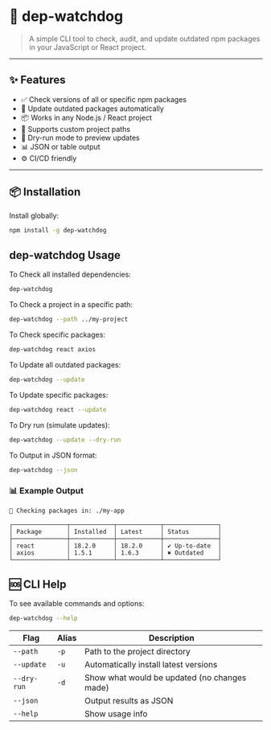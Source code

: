 <!-- @format -->

# 🐶 dep-watchdog

> A simple CLI tool to check, audit, and update outdated npm packages in your JavaScript or React project.

---

## ✨ Features

- ✅ Check versions of all or specific npm packages
- 🔧 Update outdated packages automatically
- 📦 Works in any Node.js / React project
- 📁 Supports custom project paths
- 🧪 Dry-run mode to preview updates
- 📊 JSON or table output
- ⚙️ CI/CD friendly

---

## 📦 Installation

Install globally:

```bash
npm install -g dep-watchdog

```

## dep-watchdog Usage

To Check all installed dependencies:

```bash
dep-watchdog

```

To Check a project in a specific path:

```bash
dep-watchdog --path ../my-project

```

To Check specific packages:

```bash
dep-watchdog react axios

```

To Update all outdated packages:

```bash
dep-watchdog --update

```

To Update specific packages:

```bash
dep-watchdog react --update

```

To Dry run (simulate updates):

```bash
dep-watchdog --update --dry-run

```

To Output in JSON format:

```bash
dep-watchdog --json

```

### 📊 Example Output

```text
📁 Checking packages in: ./my-app

┌───────────────┬────────────┬────────────┬───────────────┐
│ Package       │ Installed  │ Latest     │ Status        │
├───────────────┼────────────┼────────────┼───────────────┤
│ react         │ 18.2.0     │ 18.2.0     │ ✔ Up-to-date  │
│ axios         │ 1.5.1      │ 1.6.3      │ ✖ Outdated    │
└───────────────┴────────────┴────────────┴───────────────┘

```

## 🆘 CLI Help

To see available commands and options:

```bash
dep-watchdog --help

```

| Flag        | Alias | Description                                  |
| ----------- | ----- | -------------------------------------------- |
| `--path`    | `-p`  | Path to the project directory                |
| `--update`  | `-u`  | Automatically install latest versions        |
| `--dry-run` | `-d`  | Show what would be updated (no changes made) |
| `--json`    |       | Output results as JSON                       |
| `--help`    |       | Show usage info                              |
